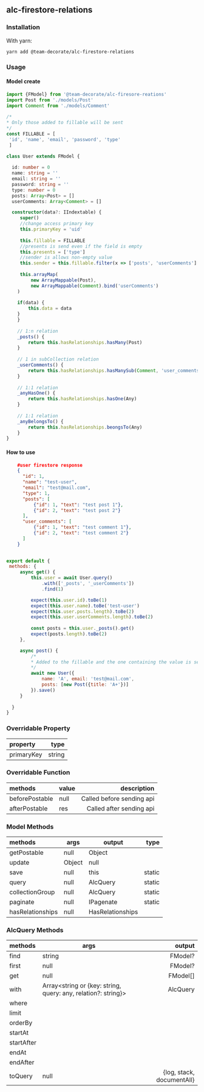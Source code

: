 

  
## alc-firestore-relations
### Installation  
With yarn:
  
 	yarn add @team-decorate/alc-firestore-relations
 	
### Usage  
  
#### Model create  
```typescript  
import {FModel} from '@team-decorate/alc-firesore-reations'  
import Post from './models/Post'  
import Comment from './models/Comment'  
  
/*
* Only those added to fillable will be sent
*/
const FILLABLE = [  
 'id', 'name', 'email', 'password', 'type'
 ]  
  
class User extends FModel {  

  id: number = 0
  name: string = ''
  email: string = ''
  password: string = ''
  type: number = 0
  posts: Array<Post> = []
  userComments: Array<Comment> = []

  constructor(data?: IIndextable) {  
	 super()         
	 //change access primary key
	 this.primaryKey = 'uid'
	 
	 this.fillable = FILLABLE 
	 //presents is send even if the field is empty 
	 this.presents = ['type']  
	 //sender is allows non-empty value
	 this.sender = this.fillable.filter(x => ['posts', 'userComments'].every(v => v != x))
	 
	 this.arrayMap(  
		 new ArrayMappable(Post), 
		 new ArrayMappable(Comment).bind('userComments')
	) 
	
	if(data) {
	    this.data = data
	}
    }
    
    // 1:n relation
    _posts() {
		return this.hasRelationships.hasMany(Post)
    }
    
    // 1 in subCollection relation
    _userComments() {
		return this.hasRelationships.hasManySub(Comment, 'user_comments')
    }
    
    // 1:1 relation
    _anyHasOne() {
        return this.hasRelationships.hasOne(Any)
    }
    
    // 1:1 relation
    _anyBelongsTo() {
        return this.hasRelationships.beongsTo(Any)
    }
}  
```  
  
#### How to use
```json
	#user firestore response
	{
	  "id": 1,
	  "name": "test-user",
	  "email": "test@mail.com",
	  "type": 1,
	  "posts": [
		  {"id": 1, "text": "test post 1"},
		  {"id": 2, "text": "test post 2"}
	  ],
	  "user_comments": [
		  {"id": 1, "text": "test comment 1"},
		  {"id": 2, "text": "test comment 2"}
	  ]
	}
```
```js  
  
export default {  
 methods: {
     async get() {
         this.user = await User.query()
             .with(['_posts', '_userComments'])
             .find(1)

         expect(this.user.id).toBe(1)
         expect(this.user.name).toBe('test-user')
         expect(this.user.posts.length).toBe(2)
         expect(this.user.userComments.length).toBe(2)
         
         const posts = this.user._posts().get()
         expect(posts.length).toBe(2)
     },

     async post() {
         /*
         * Added to the fillable and the one containing the value is sent and saved in firestore
         */
         await new User({
             name: 'A', email: 'test@mail.com',
             posts: [new Post({title: 'A+'})]
         }).save()
     }
	
  }
}  
```


### Overridable Property
|property|type
|:---|---:
|primaryKey|string

### Overridable Function  
  
| methods |value|description
|:---|---|---:
| beforePostable | null | Called before sending api
| afterPostable | res | Called after sending api

### Model Methods
|methods|args|output|type
|:---|----|---|---:
| getPostable |null|Object
|update|Object|null
|save|null|this|static
|query|null|AlcQuery|static
|collectionGroup|null|AlcQuery|static
|paginate|null|IPagenate|static
|hasRelationships|null|HasRelationships

### AlcQuery Methods
|methods|args|output
|:---|---|---:
|find|string|FModel?
|first|null|FModel?
|get|null|FModel[]
|with|Array<string or {key: string, query: any, relation?: string}>|AlcQuery
|where||
|limit||
|orderBy||
|startAt||
|startAfter||
|endAt||
|endAfter||
|toQuery|null|{log, stack, documentAll}|